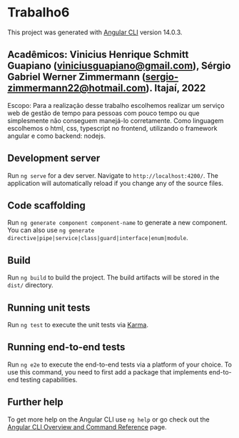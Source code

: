 # Trabalho6

This project was generated with [Angular CLI](https://github.com/angular/angular-cli) version 14.0.3.

## Acadêmicos: Vinicius Henrique Schmitt Guapiano (viniciusguapiano@gmail.com), Sérgio Gabriel Werner Zimmermann (sergio-zimmermann22@hotmail.com). Itajaí, 2022

Escopo: Para a realização desse trabalho escolhemos realizar um serviço web de gestão de tempo para pessoas com pouco tempo ou que simplesmente não conseguem manejá-lo corretamente. Como linguagem escolhemos o html, css, typescript no frontend, utilizando o framework angular e como backend: nodejs.

## Development server

Run `ng serve` for a dev server. Navigate to `http://localhost:4200/`. The application will automatically reload if you change any of the source files.

## Code scaffolding

Run `ng generate component component-name` to generate a new component. You can also use `ng generate directive|pipe|service|class|guard|interface|enum|module`.

## Build

Run `ng build` to build the project. The build artifacts will be stored in the `dist/` directory.

## Running unit tests

Run `ng test` to execute the unit tests via [Karma](https://karma-runner.github.io).

## Running end-to-end tests

Run `ng e2e` to execute the end-to-end tests via a platform of your choice. To use this command, you need to first add a package that implements end-to-end testing capabilities.

## Further help

To get more help on the Angular CLI use `ng help` or go check out the [Angular CLI Overview and Command Reference](https://angular.io/cli) page.
